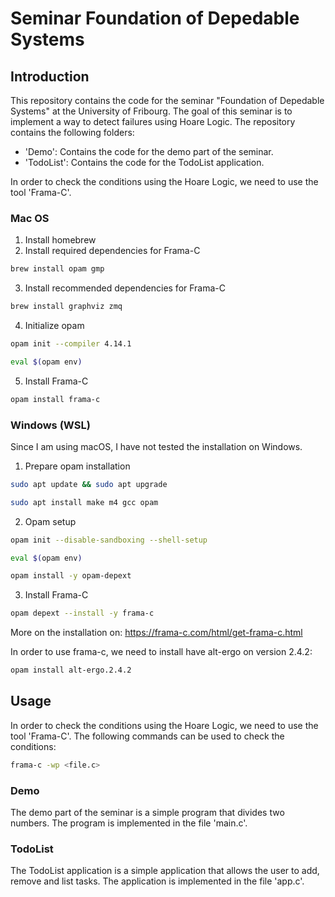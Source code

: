 # Seminar Foundation of Depedable Systems

## Introduction
This repository contains the code for the seminar "Foundation of Depedable Systems" at the University of Fribourg.
The goal of this seminar is to implement a way to detect failures using Hoare Logic.
The repository contains the following folders:
- 'Demo': Contains the code for the demo part of the seminar.
- 'TodoList': Contains the code for the TodoList application.

In order to check the conditions using the Hoare Logic, we need to use the tool 'Frama-C'.

### Mac OS
1. Install homebrew
2. Install required dependencies for Frama-C
```bash
brew install opam gmp
```
3. Install recommended dependencies for Frama-C
```bash
brew install graphviz zmq
```
4. Initialize opam
```bash
opam init --compiler 4.14.1
```
```bash
eval $(opam env)
```

5. Install Frama-C
```bash
opam install frama-c
```


### Windows (WSL)
Since I am using macOS, I have not tested the installation on Windows.
1. Prepare opam installation
```bash
sudo apt update && sudo apt upgrade
```
```bash
sudo apt install make m4 gcc opam
```

2. Opam setup
```bash
opam init --disable-sandboxing --shell-setup
```
```bash
eval $(opam env)
```
```bash
opam install -y opam-depext
```
3. Install Frama-C
```bash
opam depext --install -y frama-c
```

More on the installation on: https://frama-c.com/html/get-frama-c.html

In order to use frama-c, we need to install have alt-ergo on version 2.4.2:
```bash
opam install alt-ergo.2.4.2
```

## Usage
In order to check the conditions using the Hoare Logic, we need to use the tool 'Frama-C'.
The following commands can be used to check the conditions:
```bash
frama-c -wp <file.c>
```

### Demo
The demo part of the seminar is a simple program that divides two numbers.
The program is implemented in the file 'main.c'.

### TodoList
The TodoList application is a simple application that allows the user to add, remove and list tasks.
The application is implemented in the file 'app.c'.

